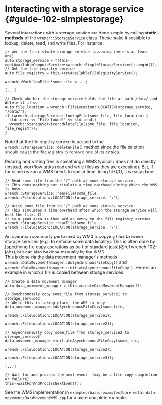 Interacting with a storage service  {#guide-102-simplestorage}
============

Several interactions with a storage service are done simple by calling
**static methods** of the `wrench::StorageService` class. These make it possible
to lookup, delete, read, and write files. For instance:

~~~~~~~~~~~~~{.cpp}
// Get the first simple storage service (assuming there's at least one)
auto storage_service = *(this->getAvailableComputeServices<wrench::SimpleStorageService>().begin());
// Get the file registry service
auto file_registry = this->getAvailableFileRegistryService();

wrench::WorkflowFile *some_file = ...;

[...]

// Check whether the storage service holds the file at path /data/ and delete it if so
auto file_location = wrench::FileLocation::LOCATION(storage_service, "/data/");
if (wrench::StorageService::lookupFile(some_file, file_location) {
  std::cerr << "File found!" << std::endl;
  wrench::StorageService::deleteFile(some_file, file_location, file_registry);
}
~~~~~~~~~~~~~

Note that the file registry service is passed to the
`wrench::StorageService::deleteFile()` method since the file deletion
should cause the file registry to remove one of its entries.

Reading and writing files is something a WMS typically does not do directly (instead,
workflow tasks read and write files as they are executing). But, if for some reason
a WMS needs to spend time doing file I/O, it is easy done:

~~~~~~~~~~~~~{.cpp}
// Read some file from the "/" path at some storage service. 
// This does nothing but simulate a time overhead during which the WMS is busy
wrench::StorageService::readFile(some_file, wrench::FileLocation::LOCATION(storage_service, "/");

// Write some file from to "/" path at some storage service. 
// This simulates a time overhead after which the storage service will host the file. It
// is a good idea to then add an entry to the file registry service
wrench::StorageService::readFile(some_file, wrench::FileLocation::LOCATION(storage_service, "/");

~~~~~~~~~~~~~


An operation commonly  performed by WMS is copying files between storage services (e.g., to 
enforce some data locality).  This is often done by [specifying file copy operations
as part of standard jobs](@ref wrench-102-jobs), but can also be done manually by the WMS.  
This is done via the data movement manager's methods 
`wrench::DataMovementManager::doSynchronousFileCopy()` and 
`wrench::DataMovementManager::initiateAsynchronousFileCopy()`.  Here is an example
in  which a file is copied between storage services:

~~~~~~~~~~~~~{.cpp}
// Create a data movement manager
auto data_movement_manager = this->createDataMovementManager();

// Synchronously copy some_file from storage_service1 to storage_service2
// While this is taking place, the WMS is busy
data_movement_manager->doSynchronousFileCopy(some_file, 
                                             wrench::FileLocation::LOCATION(storage_service1), 
                                             wrench::FileLocation::LOCATION(storage_service2));

// Asynchronously copy some_file from storage_service2 to storage_service3
data_movement_manager->initiateAsynchronousFileCopy(some_file, 
                                             wrench::FileLocation::LOCATION(storage_service2), 
                                             wrench::FileLocation::LOCATION(storage_service3));

[...]

// Wait for and process the next event  (may be a file copy completion or failure)
this->waitForAndProcessNextEvent();
~~~~~~~~~~~~~

See the WMS implementation in `examples/basic-examples/bare-metal-data-movement/DataMovementWMS.cpp` for a more complete example.


